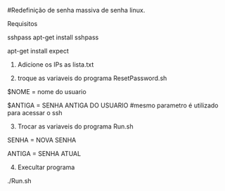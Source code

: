 ﻿
 #Redefinição de senha massiva de senha linux.
 
 Requisitos


sshpass
	apt-get install sshpass

	
apt-get install expect



1. Adicione os IPs as lista.txt



2. troque as variaveis do programa ResetPassword.sh

$NOME = nome do usuario

$ANTIGA = SENHA ANTIGA DO USUARIO
#mesmo parametro é utilizado para acessar o ssh



3. Trocar as variaveis do programa Run.sh

SENHA = NOVA SENHA


ANTIGA = SENHA ATUAL




4. Execultar programa


./Run.sh

